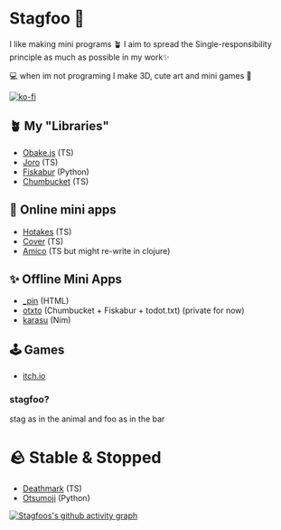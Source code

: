 # Stagfoo 🦌

I like making mini programs 🪴
I aim to spread the Single-responsibility principle as much as possible in my work✨

💻 when im not programing I make 3D, cute art and mini games 👾

[![ko-fi](https://ko-fi.com/img/githubbutton_sm.svg)](https://ko-fi.com/H2H616GHW)

## 🪴 My "Libraries"
- [Obake.js](https://github.com/stagfoo/obake) (TS)
- [Joro](https://github.com/stagfoo/joro) (TS) 
- [Fiskabur](https://github.com/stagfoo/fiskabur) (Python)
- [Chumbucket](https://github.com/stagfoo/chumbucket) (TS)

## 💽 Online mini apps
- [Hotakes](http://hotake.stagfoo.com/) (TS)
- [Cover](https://cover.stagfoo.com/) (TS)
- [Amico](https://github.com/stagfoo/amico-fe) (TS but might re-write in clojure)

## ✨ Offline Mini Apps
- [_pin](https://github.com/stagfoo/_pin) (HTML)
- [otxto](https://github.com/stagfoo/otxto) (Chumbucket + Fiskabur + todot.txt) (private for now) 
- [karasu](https://github.com/stagfoo/karasu) (Nim)

## 🕹️ Games
- [itch.io](https://stagfoo.itch.io/)

### stagfoo?
stag as in the animal and foo as in the bar


# 🪨 Stable & Stopped 
- [Deathmark](https://github.com/stagfoo/deathmark) (TS)
- [Otsumoji](https://github.com/stagfoo/otsumoji) (Python)

[![Stagfoos's github activity graph](https://github-readme-activity-graph.cyclic.app/graph?username=stagfoo&theme=high-contrast)](https://github.com/ashutosh00710/github-readme-activity-graph)
